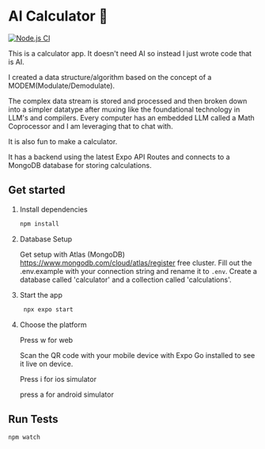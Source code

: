 # AI Calculator 👋
[![Node.js CI](https://github.com/sawyerDeveloper/ai-calculator/actions/workflows/node.js.yml/badge.svg?branch=main)](https://github.com/sawyerDeveloper/ai-calculator/actions/workflows/node.js.yml)

This is a calculator app.  It doesn't need AI so instead I just wrote code that is AI.
 
I created a data structure/algorithm based on the concept of a MODEM(Modulate/Demodulate).

The complex data stream is stored and processed and then broken down into a simpler datatype after muxing like the foundational technology in LLM's and compilers.  Every computer has an embedded LLM called a Math Coprocessor and I am leveraging that to chat with.

It is also fun to make a calculator. 

It has a backend using the latest Expo API Routes and connects to a MongoDB database for storing calculations.

## Get started

1. Install dependencies


   ```bash
   npm install
   ```
2. Database Setup

   Get setup with Atlas (MongoDB) https://www.mongodb.com/cloud/atlas/register free cluster.
   Fill out the .env.example with your connection string and rename it to ```.env```.
   Create a database called 'calculator' and a collection called 'calculations'.

3. Start the app

   ```bash
    npx expo start
   ```
4. Choose the platform

   Press w for web

   Scan the QR code with your mobile device with Expo Go installed to see it live on device.
   
   Press i for ios simulator
   
   press a for android simulator

## Run Tests

   ```bash
   npm watch
   ```